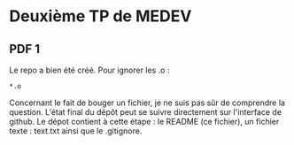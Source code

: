# Deuxième TP de MEDEV

## PDF 1

Le repo a bien été créé.
Pour ignorer les .o :

```
*.o
```

Concernant le fait de bouger un fichier, je ne suis pas sûr de comprendre la question.
L'état final du dépôt peut se suivre directement sur l'interface de github.
Le dépot contient à cette étape : le README (ce fichier), un fichier texte : text.txt ainsi que le .gitignore.
